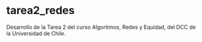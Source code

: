 # tarea2_redes
Desarrollo de la Tarea 2 del curso Algoritmos, Redes y Equidad, del DCC de la Universidad de Chile.

